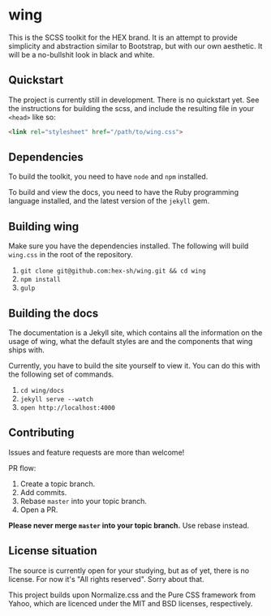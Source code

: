 # wing

This is the SCSS toolkit for the HEX brand. It is an attempt to provide simplicity
and abstraction similar to Bootstrap, but with our own aesthetic. It will be a
no-bullshit look in black and white.

## Quickstart

The project is currently still in development. There is no quickstart yet.
See the instructions for building the scss, and include the resulting file
in your `<head>` like so:

```html
<link rel="stylesheet" href="/path/to/wing.css">
```

## Dependencies

To build the toolkit, you need to have `node` and `npm` installed.

To build and view the docs, you need to have the Ruby programming language
installed, and the latest version of the `jekyll` gem.

## Building wing

Make sure you have the dependencies installed. The following will build
`wing.css` in the root of the repository.

1. `git clone git@github.com:hex-sh/wing.git && cd wing`
1. `npm install`
1. `gulp`

## Building the docs

The documentation is a Jekyll site, which contains all the information on the
usage of wing, what the default styles are and the components that wing ships
with.

Currently, you have to build the site yourself to view it. You can do this with
the following set of commands.

1. `cd wing/docs`
1. `jekyll serve --watch`
1. `open http://localhost:4000`

## Contributing

Issues and feature requests are more than welcome!

PR flow:

1. Create a topic branch.
1. Add commits.
1. Rebase `master` into your topic branch.
1. Open a PR.

**Please never merge `master` into your topic branch.** Use rebase instead.

## License situation

The source is currently open for your studying, but as of yet, there is no license.
For now it's "All rights reserved". Sorry about that.

This project builds upon Normalize.css and the Pure CSS framework from Yahoo,
which are licenced under the MIT and BSD licenses, respectively.
